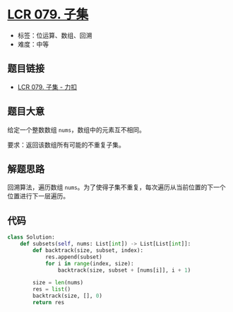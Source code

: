 # [LCR 079. 子集](https://leetcode.cn/problems/TVdhkn/)

- 标签：位运算、数组、回溯
- 难度：中等

## 题目链接

- [LCR 079. 子集 - 力扣](https://leetcode.cn/problems/TVdhkn/)

## 题目大意

给定一个整数数组 `nums`，数组中的元素互不相同。

要求：返回该数组所有可能的不重复子集。

## 解题思路

回溯算法，遍历数组 `nums`。为了使得子集不重复，每次遍历从当前位置的下一个位置进行下一层遍历。

## 代码

```python
class Solution:
    def subsets(self, nums: List[int]) -> List[List[int]]:
        def backtrack(size, subset, index):
            res.append(subset)
            for i in range(index, size):
                backtrack(size, subset + [nums[i]], i + 1)

        size = len(nums)
        res = list()
        backtrack(size, [], 0)
        return res
```

